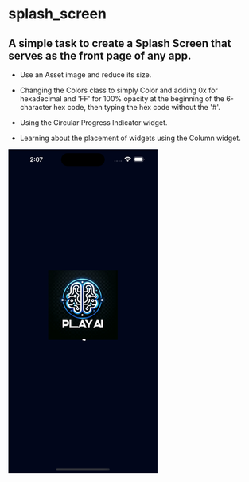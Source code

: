 # splash_screen

## A simple task to create a Splash Screen that serves as the front page of any app.

- Use an Asset image and reduce its size.

- Changing the Colors class to simply Color and adding 0x for hexadecimal and 'FF' for 100% opacity at the beginning of the 6-character hex code, then typing the hex code without the '#'.

- Using the Circular Progress Indicator widget.

- Learning about the placement of widgets using the Column widget.

<img align="center" src="./capture.png" width="300px">
